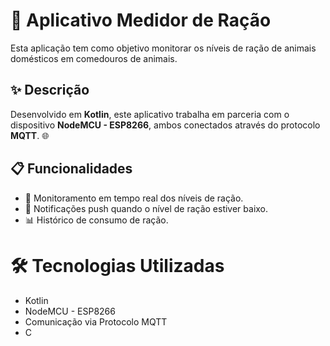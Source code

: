# :paw_prints: Aplicativo Medidor de Ração

Esta aplicação tem como objetivo monitorar os níveis de ração de animais domésticos em comedouros de animais.

## ✨ Descrição

Desenvolvido em **Kotlin**, este aplicativo trabalha em parceria com o dispositivo **NodeMCU - ESP8266**, ambos conectados através do protocolo **MQTT**. 🌐

## 📋 Funcionalidades

- 📶 Monitoramento em tempo real dos níveis de ração.
- 📱 Notificações push quando o nível de ração estiver baixo.
- 📊 Histórico de consumo de ração.

# 🛠️ Tecnologias Utilizadas
- Kotlin
- NodeMCU - ESP8266
- Comunicação via Protocolo MQTT
- C

